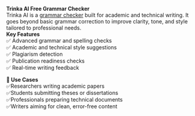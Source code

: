 **Trinka AI Free Grammar Checker**<br>
Trinka AI is a <a href="https://www.trinka.ai/grammar-checker">grammar checker</a> built for academic and technical writing. It goes beyond basic grammar correction to improve clarity, tone, and style tailored to professional needs.<br>
**Key Features**<br>
✅ Advanced grammar and spelling checks<br>
✅ Academic and technical style suggestions<br>
✅ Plagiarism detection<br>
✅ Publication readiness checks<br>
✅ Real-time writing feedback<br>

**🚀 Use Cases**<br>
✅Researchers writing academic papers<br>
✅Students submitting theses or dissertations<br>
✅Professionals preparing technical documents<br>
✅Writers aiming for clean, error-free content<br>
